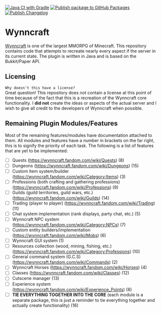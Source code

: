 [![Java CI with Gradle](https://github.com/IanTapply22/Wynncraft/actions/workflows/gradle.yml/badge.svg)](https://github.com/IanTapply22/Wynncraft/actions/workflows/gradle.yml) 
[![Publish package to GitHub Packages](https://github.com/IanTapply22/Wynncraft/actions/workflows/publish.yml/badge.svg)](https://github.com/IanTapply22/Wynncraft/actions/workflows/publish.yml)
[![Publish Changelog](https://github.com/IanTapply22/Wynncraft/actions/workflows/changelog.yml/badge.svg)](https://github.com/IanTapply22/Wynncraft/actions/workflows/changelog.yml)

# Wynncraft
[Wynncraft](https://wynncraft.com/) is one of the largest MMORPG of Minecraft. This repository contains code that attempts to recreate nearly every aspect if the server in its current state. The plugin is written in Java and is based on the Bukkit/Paper API.

## Licensing
`Why doesn't this have a license?`
<br>
Great question! This repository does not contain a license at this point of time because of the fact that this is a recreation of the Wynncraft core functionality. I **did not** create the ideas or aspects of the actual server and I wish to give all credit to the developers of Wynncraft when possible.

## Remaining Plugin Modules/Features
Most of the remaining features/modules have documentation attached to them. All modules and features have a number in brackets on the far right, this is to signify the priority of each task. The following is a list of features that are yet to be implemented:

- [ ] Quests (https://wynncraft.fandom.com/wiki/Quests) (8)
- [ ] Dungeons (https://wynncraft.fandom.com/wiki/Dungeons) (15)
- [ ] Custom item system/builder (https://wynncraft.fandom.com/wiki/Category:Items) (3)
- [ ] Professions (both crafting and gathering professions) (https://wynncraft.fandom.com/wiki/Professions) (9)
- [ ] Guilds (guild territories, guild wars, etc.) (https://wynncraft.fandom.com/wiki/Guilds) (14)
- [ ] Trading (player to player) (https://wynncraft.fandom.com/wiki/Trading) (11)
- [ ] Chat system implementation (rank displays, party chat, etc.) (5)
- [ ] Wynncraft NPC system (https://wynncraft.fandom.com/wiki/Category:NPCs) (7)
- [ ] Custom entity builders/implementation (https://wynncraft.fandom.com/wiki/Mobs) (6)
- [ ] Wynncraft GUI system (1)
- [ ] Resources collection (wood, mining, fishing, etc.) (https://wynncraft.fandom.com/wiki/Category:Professions) (10)
- [ ] General command system (G.C.S) (https://wynncraft.fandom.com/wiki/Commands) (2)
- [ ] Wynncraft Horses (https://wynncraft.fandom.com/wiki/Horses) (4)
- [ ] Classes (https://wynncraft.fandom.com/wiki/Classes) (12)
- [ ] Cutscene manager (13)
- [ ] Experience system (https://wynncraft.fandom.com/wiki/Experience_Points) (8)
- [ ] **TIE EVERYTHING TOGETHER INTO THE CORE** (each module is a separate package, this is just a reminder to tie everything together and actually create functionality) (16)